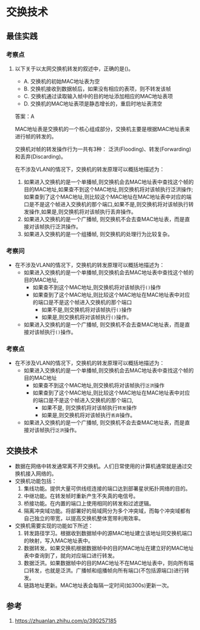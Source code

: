# 交换技术

## 最佳实践

### 考察点

1. 以下关于以太网交换机转发的叙述中，正确的是()。
    - A. 交换机的初始MAC地址表为空
    - B. 交换机接收到数据帧后，如果没有相应的表项，则不转发该帧
    - C. 交换机通过读取输入帧中的目的地址添加相应的MAC地址表项
    - D. 交换机的MAC地址表项是静态增长的，重启时地址表清空

    答案：A

    MAC地址表是交换机的一个核心组成部分，交换机主要是根据MAC地址表来进行帧的转发的。

    交换机对帧的转发操作行为一共有3种： 泛洪(Flooding)、转发(Forwarding)和丢弃(Discarding)。

    在不涉及VLAN的情况下，交换机的转发原理可以概括地描述为：
    1. 如果进入交换机的是一个单播帧,则交换机会去MAC地址表中查找这个帧的目的MAC地址,如果查不到这个MAC地址,则交换机将对该帧执行泛洪操作;如果查到了这个MAC地址,则比较这个MAC地址在MAC地址表中对应的端口是不是这个帧进入交换机的那个端口,如果不是,则交换机将对该帧执行转发操作,如果是,则交换机将对该帧执行丢弃操作。
    2. 如果进入交换机的是一个广播帧, 则交换机不会去查MAC地址表，而是直接对该帧执行泛洪操作。
    3. 如果进入交换机的是一个组播帧, 则交换机的处理行为比较复杂。

### 考察问

- 在不涉及VLAN的情况下，交换机的转发原理可以概括地描述为：
    - 如果进入交换机的是一个单播帧,则交换机会去MAC地址表中查找这个帧的目的MAC地址,
        - 如果查不到这个MAC地址,则交换机将对该帧执行`()`操作
        - 如果查到了这个MAC地址,则比较这个MAC地址在MAC地址表中对应的端口是不是这个帧进入交换机的那个端口
            - 如果不是,则交换机将对该帧执行`()`操作
            - 如果是,则交换机将对该帧执行`()`操作。
    - 如果进入交换机的是一个广播帧, 则交换机不会去查MAC地址表，而是直接对该帧执行`()`操作。

### 考察点

- 在不涉及VLAN的情况下，交换机的转发原理可以概括地描述为：
    - 如果进入交换机的是一个单播帧,则交换机会去MAC地址表中查找这个帧的目的MAC地址
        - 如果查不到这个MAC地址,则交换机将对该帧执行`泛洪`操作
        - 如果查到了这个MAC地址,则比较这个MAC地址在MAC地址表中对应的端口是不是这个帧进入交换机的那个端口,
            - 如果不是, 则交换机将对该帧执行`转发`操作
            - 如果是,则交换机将对该帧执行`丢弃`操作。
    - 如果进入交换机的是一个广播帧, 则交换机不会去查MAC地址表，而是直接对该帧执行`泛洪`操作。

## 交换技术

- 数据在网络中转发通常离不开交换机。人们日常使用的计算机通常就是通过交换机接入网络的。
- 交换机功能包括：
    1. 集线功能。提供大量可供线缆连接的端口达到部署星状拓扑网络的目的。
    2. 中继功能。在转发帧时重新产生不失真的电信号。
    3. 桥接功能。在内置的端口上使用相同的转发和过滤逻辑。
    4. 隔离冲突域功能。将部署好的局域网分为多个冲突域，而每个冲突域都有自己独立的带宽，以提高交换机整体宽带利用效率。
- 交换机需要实现的功能如下所述：
    1. 转发路径学习。根据收到数据帧中的源MAC地址建立该地址同交换机端口的映射，写入MAC地址表中。
    2. 数据转发。如果交换机根据数据帧中的目的MAC地址在建立好的MAC地址表中查询到了，就向对应端口进行转发。
    3. 数据泛洪。如果数据帧中的目的MAC地址不在MAC地址表中，则向所有端口转发，也就是泛洪。广播帧和组播帧向所有端口(不包括源端口)进行转发。
    4. 链路地址更新。MAC地址表会每隔一定时间(如300s)更新一次。

## 参考

1. <https://zhuanlan.zhihu.com/p/390257185>
